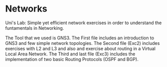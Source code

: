 # Networks
Uni's Lab: Simple yet efficient network exercises in order to understand the funtamentals in Networking. 

The Tool that we used is GNS3.
The First file includes an introduction to GNS3 and few simple network topologies.
The Second file (Exc2) includes exercises with L2 and L3 and also and exercise about routing in a Virtual Local Area Network.
The Third and last file (Exc3) includes the implementation of two basic Routing Protocols (OSPF and BGP).
